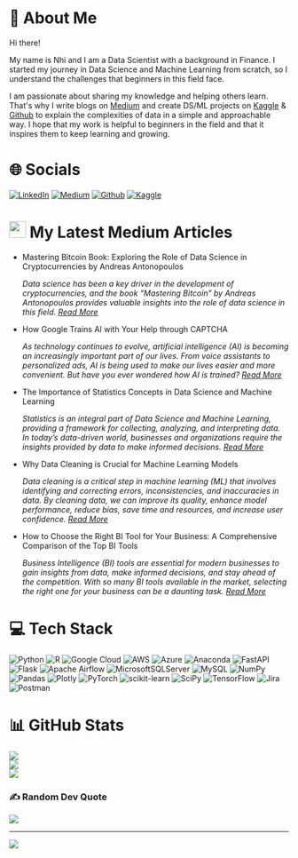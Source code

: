 # 💫 About Me
Hi there!

My name is Nhi and I am a Data Scientist with a background in Finance. I started my journey in Data Science and Machine Learning from scratch, so I understand the challenges that beginners in this field face.

I am passionate about sharing my knowledge and helping others learn. That's why I write blogs on [Medium](https://medium.com/@yennhi95zz) and create DS/ML projects on [Kaggle](https://www.kaggle.com/nhiyen/code) & [Github](https://github.com/yennhi95zz) to explain the complexities of data in a simple and approachable way. I hope that my work is helpful to beginners in the field and that it inspires them to keep learning and growing.



# 🌐 Socials
[![LinkedIn](https://img.shields.io/badge/-LinkedIn-blue?style=for-the-badge&logo=linkedin&logoColor=white)](https://www.linkedin.com/in/nhi-yen/)
[![Medium](https://img.shields.io/badge/-Medium-black?style=for-the-badge&logo=medium&logoColor=white)](https://medium.com/@yennhi95zz)
[![Github](https://img.shields.io/badge/-Github-grey?style=for-the-badge&logo=github&logoColor=white)](https://github.com/yennhi95zz)
[![Kaggle](https://img.shields.io/badge/-Kaggle-blue?style=for-the-badge&logo=kaggle&logoColor=white)](https://www.kaggle.com/nhiyen)

# <img src="https://user-images.githubusercontent.com/88694623/222451106-a0f59462-15e7-47e3-95de-eaa020871493.png" width="30" height="30"> My Latest Medium Articles

- Mastering Bitcoin Book: Exploring the Role of Data Science in Cryptocurrencies by Andreas Antonopoulos

  *Data science has been a key driver in the development of cryptocurrencies, and the book “Mastering Bitcoin” by Andreas Antonopoulos provides valuable insights into the role of data science in this field. [Read More](https://medium.com/@yennhi95zz/mastering-bitcoin-book-exploring-the-role-of-data-science-in-cryptocurrencies-by-andreas-354117d3c2e6)*
- How Google Trains AI with Your Help through CAPTCHA

  *As technology continues to evolve, artificial intelligence (AI) is becoming an increasingly important part of our lives. From voice assistants to personalized ads, AI is being used to make our lives easier and more convenient. But have you ever wondered how AI is trained? [Read More](https://medium.com/@yennhi95zz/how-google-trains-ai-with-your-help-through-captcha-876cb4eb4d01)*
- The Importance of Statistics Concepts in Data Science and Machine Learning

  *Statistics is an integral part of Data Science and Machine Learning, providing a framework for collecting, analyzing, and interpreting data. In today’s   data-driven world, businesses and organizations require the insights provided by data to make informed decisions. [Read More](https://medium.com/@yennhi95zz/the-importance-of-statistics-concepts-in-data-science-and-machine-learning-e84451c7b67)*

- Why Data Cleaning is Crucial for Machine Learning Models

  *Data cleaning is a critical step in machine learning (ML) that involves identifying and correcting errors, inconsistencies, and inaccuracies in data. By cleaning data, we can improve its quality, enhance model performance, reduce bias, save time and resources, and increase user confidence. [Read More](https://medium.com/@yennhi95zz/why-data-cleaning-is-crucial-for-machine-learning-models-eb195efdafb)*

- How to Choose the Right BI Tool for Your Business: A Comprehensive Comparison of the Top BI Tools 

  *Business Intelligence (BI) tools are essential for modern businesses to gain insights from data, make informed decisions, and stay ahead of the competition. With so many BI tools available in the market, selecting the right one for your business can be a daunting task. [Read More](https://medium.com/@yennhi95zz/how-to-choose-the-right-bi-tool-for-your-business-a-comprehensive-comparison-of-the-top-bi-tools-5f843fb1b933)*



# 💻 Tech Stack
![Python](https://img.shields.io/badge/python-3670A0?style=plastic&logo=python&logoColor=ffdd54) ![R](https://img.shields.io/badge/r-%23276DC3.svg?style=plastic&logo=r&logoColor=white) ![Google Cloud](https://img.shields.io/badge/Google%20Cloud-%234285F4.svg?style=plastic&logo=google-cloud&logoColor=white) ![AWS](https://img.shields.io/badge/AWS-%23FF9900.svg?style=plastic&logo=amazon-aws&logoColor=white) ![Azure](https://img.shields.io/badge/azure-%230072C6.svg?style=plastic&logo=azure-devops&logoColor=white) ![Anaconda](https://img.shields.io/badge/Anaconda-%2344A833.svg?style=plastic&logo=anaconda&logoColor=white) ![FastAPI](https://img.shields.io/badge/FastAPI-005571?style=plastic&logo=fastapi) ![Flask](https://img.shields.io/badge/flask-%23000.svg?style=plastic&logo=flask&logoColor=white) ![Apache Airflow](https://img.shields.io/badge/Apache%20Airflow-017CEE?style=plastic&logo=Apache%20Airflow&logoColor=white) ![MicrosoftSQLServer](https://img.shields.io/badge/Microsoft%20SQL%20Sever-CC2927?style=plastic&logo=microsoft%20sql%20server&logoColor=white) ![MySQL](https://img.shields.io/badge/mysql-%2300f.svg?style=plastic&logo=mysql&logoColor=white) ![NumPy](https://img.shields.io/badge/numpy-%23013243.svg?style=plastic&logo=numpy&logoColor=white) ![Pandas](https://img.shields.io/badge/pandas-%23150458.svg?style=plastic&logo=pandas&logoColor=white) ![Plotly](https://img.shields.io/badge/Plotly-%233F4F75.svg?style=plastic&logo=plotly&logoColor=white) ![PyTorch](https://img.shields.io/badge/PyTorch-%23EE4C2C.svg?style=plastic&logo=PyTorch&logoColor=white) ![scikit-learn](https://img.shields.io/badge/scikit--learn-%23F7931E.svg?style=plastic&logo=scikit-learn&logoColor=white) ![SciPy](https://img.shields.io/badge/SciPy-%230C55A5.svg?style=plastic&logo=scipy&logoColor=%white) ![TensorFlow](https://img.shields.io/badge/TensorFlow-%23FF6F00.svg?style=plastic&logo=TensorFlow&logoColor=white) ![Jira](https://img.shields.io/badge/jira-%230A0FFF.svg?style=plastic&logo=jira&logoColor=white) ![Postman](https://img.shields.io/badge/Postman-FF6C37?style=plastic&logo=postman&logoColor=white)

# 📊 GitHub Stats
![](https://github-readme-stats.vercel.app/api?username=yennhi95zz&theme=dark&hide_border=false&include_all_commits=true&count_private=true)<br/>
![](https://github-readme-streak-stats.herokuapp.com/?user=yennhi95zz&theme=dark&hide_border=false)<br/>
![](https://github-readme-stats.vercel.app/api/top-langs/?username=yennhi95zz&theme=dark&hide_border=false&include_all_commits=true&count_private=true&layout=compact)

### ✍️ Random Dev Quote
![](https://quotes-github-readme.vercel.app/api?type=horizontal&theme=radical)

---
[![](https://visitcount.itsvg.in/api?id=yennhi95zz&icon=0&color=0)](https://visitcount.itsvg.in)

<!-- Proudly created with GPRM ( https://gprm.itsvg.in ) -->
